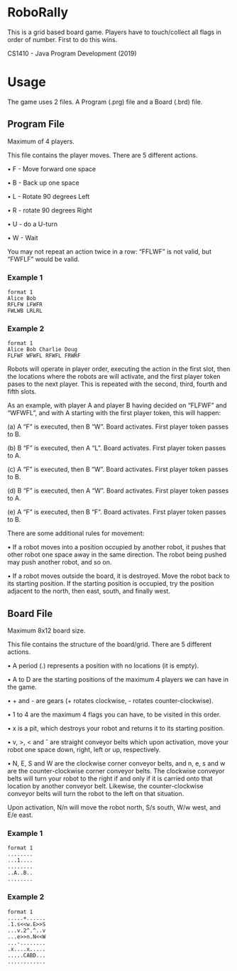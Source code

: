 # RoboRally
This is a grid based board game. Players have to touch/collect all flags in order of number. First to do this wins.

CS1410 - Java Program Development (2019)

# Usage
The game uses 2 files. A Program (.prg) file and a Board (.brd) file.

## Program File
Maximum of 4 players.

This file contains the player moves. There are 5 different actions.

• F - Move forward one space

• B - Back up one space

• L - Rotate 90 degrees Left

• R - rotate 90 degrees Right

• U - do a U-turn

• W - Wait

You may not repeat an action twice in a row: “FFLWF” is not valid, but “FWFLF” would be valid.

### Example 1
```
format 1
Alice Bob
RFLFW LFWFR
FWLWB LRLRL
```

### Example 2
```
format 1
Alice Bob Charlie Doug
FLFWF WFWFL RFWFL FRWRF
```

Robots will operate in player order, executing the action in the first slot, then the locations where
the robots are will activate, and the first player token pases to the next player. This is repeated
with the second, third, fourth and fifth slots.

As an example, with player A and player B having decided on “FLFWF” and “WFWFL”, and with
A starting with the first player token, this will happen:

(a) A “F” is executed, then B “W”. Board activates. First player token passes to B.

(b) B “F” is executed, then A “L”. Board activates. First player token passes to A.

(c) A “F” is executed, then B “W”. Board activates. First player token passes to B.

(d) B “F” is executed, then A “W”. Board activates. First player token passes to A.

(e) A “F” is executed, then B “F”. Board activates. First player token passes to B.

There are some additional rules for movement:

• If a robot moves into a position occupied by another robot, it pushes that other robot one space
away in the same direction. The robot being pushed may push another robot, and so on.

• If a robot moves outside the board, it is destroyed. Move the robot back to its starting position.
If the starting position is occupied, try the position adjacent to the north, then east, south, and
finally west.


## Board File
Maximum 8x12 board size.

This file contains the structure of the board/grid. There are 5 different actions.

• A period (.) represents a position with no locations (it is empty).

• A to D are the starting positions of the maximum 4 players we can have in the game.

• + and - are gears (+ rotates clockwise, - rotates counter-clockwise).

• 1 to 4 are the maximum 4 flags you can have, to be visited in this order.

• x is a pit, which destroys your robot and returns it to its starting position.

• v, >, < and ˆ are straight conveyor belts which upon activation, move your robot one space
down, right, left or up, respectively.

• N, E, S and W are the clockwise corner conveyor belts, and n, e, s and w are the counter-clockwise corner conveyor belts. The clockwise conveyor belts will turn your robot to the right if and only if it is carried onto that location by another
conveyor belt. Likewise, the counter-clockwise conveyor belts will turn the robot to the left
on that situation.

Upon activation, N/n will move the robot north, S/s south, W/w west, and E/e east.

### Example 1
```
format 1
........
...1....
........
..A..B..
........
```

### Example 2
```
format 1
.....+......
.1.s<<w.E>>S
...v.2^.^..v
...e>>n.N<<W
...-........
.x....x.....
.....CABD...
............
```
